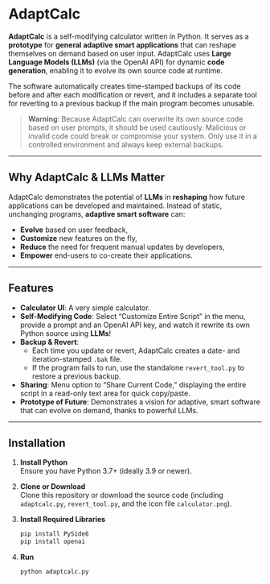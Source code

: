# AdaptCalc

**AdaptCalc** is a self-modifying calculator written in Python. It serves as a **prototype** for **general adaptive smart applications** that can reshape themselves on demand based on user input. AdaptCalc uses **Large Language Models (LLMs)** (via the OpenAI API) for dynamic **code generation**, enabling it to evolve its own source code at runtime.

The software automatically creates time-stamped backups of its code before and after each modification or revert, and it includes a separate tool for reverting to a previous backup if the main program becomes unusable.

> **Warning**: Because AdaptCalc can overwrite its own source code based on user prompts, it should be used cautiously. Malicious or invalid code could break or compromise your system. Only use it in a controlled environment and always keep external backups.

---

## Why AdaptCalc & LLMs Matter

AdaptCalc demonstrates the potential of **LLMs** in **reshaping** how future applications can be developed and maintained. Instead of static, unchanging programs, **adaptive smart software** can:

- **Evolve** based on user feedback,
- **Customize** new features on the fly,
- **Reduce** the need for frequent manual updates by developers,
- **Empower** end-users to co-create their applications.

---

## Features

- **Calculator UI**: A very simple calculator.  
- **Self-Modifying Code**: Select “Customize Entire Script” in the menu, provide a prompt and an OpenAI API key, and watch it rewrite its own Python source using **LLMs**!  
- **Backup & Revert**:  
  - Each time you update or revert, AdaptCalc creates a date- and iteration-stamped `.bak` file.  
  - If the program fails to run, use the standalone `revert_tool.py` to restore a previous backup.
- **Sharing**: Menu option to “Share Current Code,” displaying the entire script in a read-only text area for quick copy/paste.  
- **Prototype of Future**: Demonstrates a vision for adaptive, smart software that can evolve on demand, thanks to powerful LLMs.

---

## Installation

1. **Install Python**  
   Ensure you have Python 3.7+ (ideally 3.9 or newer).

2. **Clone or Download**  
   Clone this repository or download the source code (including `adaptcalc.py`, `revert_tool.py`, and the icon file `calculator.png`).

3. **Install Required Libraries**  
   ```bash
   pip install PySide6
   pip install openai

4. **Run**  
   ```bash
   python adaptcalc.py
